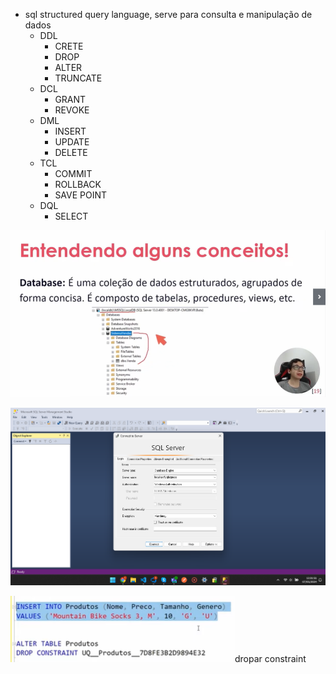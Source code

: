 * sql structured query language, serve para consulta e manipulação de dados
  * DDL
    * CRETE
    * DROP
    * ALTER
    * TRUNCATE
  * DCL
    * GRANT
    * REVOKE
  * DML
    * INSERT
    * UPDATE
    * DELETE
  * TCL
    * COMMIT
    * ROLLBACK
    * SAVE POINT
  * DQL
    * SELECT

![1715099275954](image/anotações/1715099275954.png)

![1715099544058](image/anotações/1715099544058.png)

![1715103053940](image/anotações/1715103053940.png)dropar constraint
